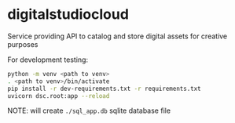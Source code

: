 # digitalstudiocloud
Service providing API to catalog and store digital assets for creative purposes

For development testing:

```sh
python -m venv <path to venv>
. <path to venv>/bin/activate
pip install -r dev-requirements.txt -r requirements.txt
uvicorn dsc.root:app --reload
```
NOTE: will create ``./sql_app.db`` sqlite database file
